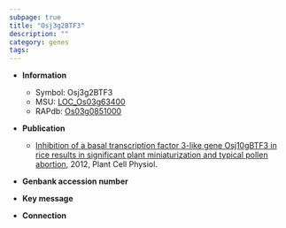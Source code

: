 ```yaml
---
subpage: true
title: "Osj3g2BTF3"
description: ""
category: genes
tags: 
---
```


* **Information**  
    + Symbol: Osj3g2BTF3  
    + MSU: [LOC_Os03g63400](http://rice.plantbiology.msu.edu/cgi-bin/ORF_infopage.cgi?orf=LOC_Os03g63400)  
    + RAPdb: [Os03g0851000](http://rapdb.dna.affrc.go.jp/viewer/gbrowse_details/irgsp1?name=Os03g0851000)  

* **Publication**  
    + [Inhibition of a basal transcription factor 3-like gene Osj10gBTF3 in rice results in significant plant miniaturization and typical pollen abortion](http://www.ncbi.nlm.nih.gov/pubmed?term=Inhibition+of+a+basal+transcription+factor+3-like+gene+Osj10gBTF3+in+rice+results+in+significant+plant+miniaturization+and+typical+pollen+abortion%5BTitle%5D), 2012, Plant Cell Physiol.

* **Genbank accession number**  

* **Key message**  

* **Connection**  




